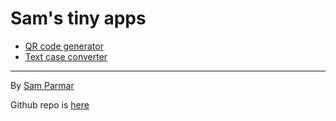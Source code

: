 # Sam's tiny apps

- [QR code generator](qrcode.html)
- [Text case converter](textcase.html)

---

By [Sam Parmar](https://parmsam.github.io/quarto-site/)

Github repo is [here](https://www.github.com/parmsam/apps)
